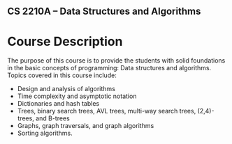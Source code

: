 ## CS 2210A – Data Structures and Algorithms
# Course Description
The purpose of this course is to provide the students with solid foundations in the basic concepts of programming: Data structures and algorithms. 
Topics covered in this course include:
- Design and analysis of algorithms
- Time complexity and asymptotic notation
- Dictionaries and hash tables
- Trees, binary search trees, AVL trees, multi-way search trees, (2,4)-trees, and B-trees
- Graphs, graph traversals, and graph algorithms
- Sorting algorithms.
